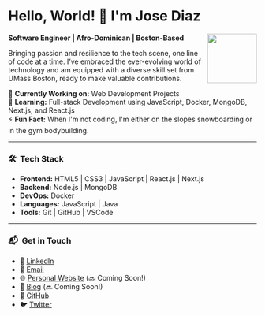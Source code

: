 # Hello, World! 👋 I'm Jose Diaz

<img align='right' src='https://media.giphy.com/media/SWoSkN6DxTszqIKEqv/giphy.gif' width='100"'>  

**Software Engineer | Afro-Dominican | Boston-Based**  

Bringing passion and resilience to the tech scene, one line of code at a time. I’ve embraced the ever-evolving world of technology and am equipped with a diverse skill set from UMass Boston, ready to make valuable contributions.

🔭 **Currently Working on:** Web Development Projects  
🌱 **Learning:** Full-stack Development using JavaScript, Docker, MongoDB, Next.js, and React.js  
⚡ **Fun Fact:** When I'm not coding, I'm either on the slopes snowboarding or in the gym bodybuilding.

---

### 🛠 &nbsp;Tech Stack

- **Frontend:** HTML5 | CSS3 | JavaScript | React.js | Next.js
- **Backend:** Node.js | MongoDB  
- **DevOps:** Docker
- **Languages:** JavaScript | Java  
- **Tools:** Git | GitHub | VSCode

---

### 📬 &nbsp;Get in Touch

- 💼 [LinkedIn](https://linkedin.com/josediazdev)
- 📧 [Email](mailto:josediazjr.og@gmail.com)
- 🌐 [Personal Website](https://josediazdev.com) (🔜 Coming Soon!)
- 📝 [Blog](YOUR_BLOG_LINK) (🔜 Coming Soon!)
- 🚀 [GitHub](https://github.com/JoseDiazCodes)
- 🐦 [Twitter](https://twitter.com/HozayDev)

